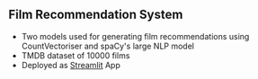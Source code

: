 ## Film Recommendation System

- Two models used for generating film recommendations using CountVectoriser and spaCy's large NLP model 
- TMDB dataset of 10000 films
- Deployed as [Streamlit](https://recommendfilm.streamlit.app/) App
